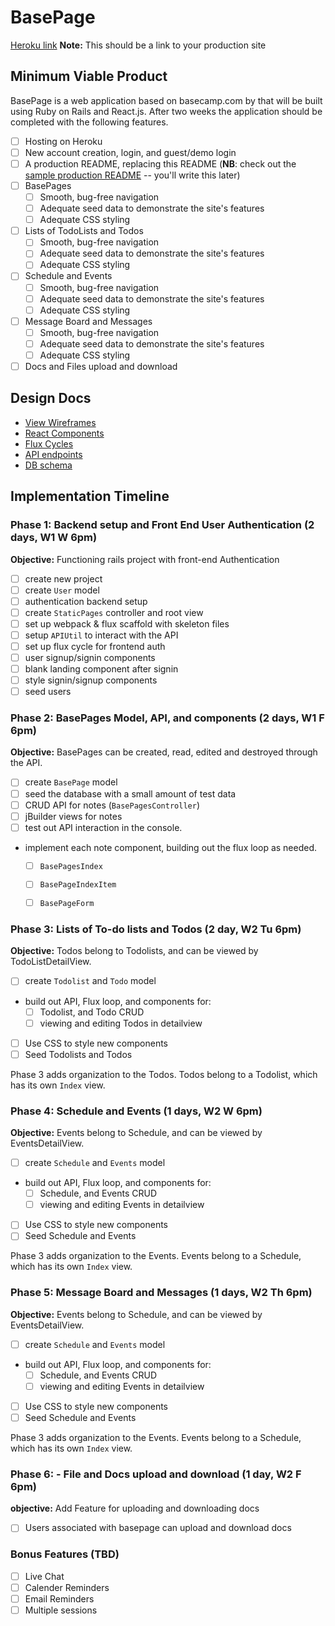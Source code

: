 # BasePage

[Heroku link][heroku] **Note:** This should be a link to your production site

[heroku]: http://www.herokuapp.com

## Minimum Viable Product

BasePage is a web application based on basecamp.com by that will be built using Ruby on Rails and React.js. After two weeks the application should be completed with the following features.

- [ ] Hosting on Heroku
- [ ] New account creation, login, and guest/demo login
- [ ] A production README, replacing this README (**NB**: check out the [sample production README](docs/production_readme.md) -- you'll write this later)
- [ ] BasePages
  - [ ] Smooth, bug-free navigation
  - [ ] Adequate seed data to demonstrate the site's features
  - [ ] Adequate CSS styling
- [ ] Lists of TodoLists and Todos
  - [ ] Smooth, bug-free navigation
  - [ ] Adequate seed data to demonstrate the site's features
  - [ ] Adequate CSS styling
- [ ] Schedule and Events
  - [ ] Smooth, bug-free navigation
  - [ ] Adequate seed data to demonstrate the site's features
  - [ ] Adequate CSS styling
- [ ] Message Board and Messages
  - [ ] Smooth, bug-free navigation
  - [ ] Adequate seed data to demonstrate the site's features
  - [ ] Adequate CSS styling
- [ ] Docs and Files upload and download

## Design Docs
* [View Wireframes][views]
* [React Components][components]
* [Flux Cycles][flux-cycles]
* [API endpoints][api-endpoints]
* [DB schema][schema]

[views]: docs/views.md
[components]: docs/components.md
[flux-cycles]: docs/flux-cycles.md
[api-endpoints]: docs/api-endpoints.md
[schema]: docs/schema.md

## Implementation Timeline

### Phase 1: Backend setup and Front End User Authentication (2 days, W1 W 6pm)

**Objective:** Functioning rails project with front-end Authentication

- [ ] create new project
- [ ] create `User` model
- [ ] authentication backend setup
- [ ] create `StaticPages` controller and root view
- [ ] set up webpack & flux scaffold with skeleton files
- [ ] setup `APIUtil` to interact with the API
- [ ] set up flux cycle for frontend auth
- [ ] user signup/signin components
- [ ] blank landing component after signin
- [ ] style signin/signup components
- [ ] seed users

### Phase 2: BasePages Model, API, and components (2 days, W1 F 6pm)

**Objective:** BasePages can be created, read, edited and destroyed through
the API.

- [ ] create `BasePage` model
- [ ] seed the database with a small amount of test data
- [ ] CRUD API for notes (`BasePagesController`)
- [ ] jBuilder views for notes
- [ ] test out API interaction in the console.
- implement each note component, building out the flux loop as needed.
  - [ ] `BasePagesIndex`
  - [ ] `BasePageIndexItem`
  - [ ] `BasePageForm`



### Phase 3: Lists of To-do lists and Todos (2 day, W2 Tu 6pm)

**Objective:** Todos belong to Todolists, and can be viewed by TodoListDetailView.

- [ ] create `Todolist` and `Todo` model
- build out API, Flux loop, and components for:
  - [ ] Todolist, and Todo CRUD
  - [ ] viewing and editing Todos in detailview
- [ ] Use CSS to style new components
- [ ] Seed Todolists and Todos

Phase 3 adds organization to the Todos. Todos belong to a Todolist,
which has its own `Index` view.

### Phase 4: Schedule and Events (1 days, W2 W 6pm)

**Objective:** Events belong to Schedule, and can be viewed by EventsDetailView.

- [ ] create `Schedule` and `Events` model
- build out API, Flux loop, and components for:
  - [ ] Schedule, and Events CRUD
  - [ ] viewing and editing Events in detailview
- [ ] Use CSS to style new components
- [ ] Seed Schedule and Events

Phase 3 adds organization to the Events. Events belong to a Schedule,
which has its own `Index` view.

### Phase 5: Message Board and Messages (1 days, W2 Th 6pm)

**Objective:** Events belong to Schedule, and can be viewed by EventsDetailView.

- [ ] create `Schedule` and `Events` model
- build out API, Flux loop, and components for:
  - [ ] Schedule, and Events CRUD
  - [ ] viewing and editing Events in detailview
- [ ] Use CSS to style new components
- [ ] Seed Schedule and Events

Phase 3 adds organization to the Events. Events belong to a Schedule,
which has its own `Index` view.

### Phase 6: - File and Docs upload and download (1 day, W2 F 6pm)

**objective:** Add Feature for uploading and downloading docs

- [ ] Users associated with basepage can upload and download docs

### Bonus Features (TBD)
- [ ] Live Chat
- [ ] Calender Reminders
- [ ] Email Reminders
- [ ] Multiple sessions

[phase-one]: docs/phases/phase1.md
[phase-two]: docs/phases/phase2.md
[phase-three]: docs/phases/phase3.md
[phase-four]: docs/phases/phase4.md
[phase-five]: docs/phases/phase5.md
